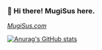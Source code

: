 ### 👋 Hi there! MugiSus here.

[_MugiSus.com_](https://mugisus.com)

[![Anurag's GitHub stats](https://github-readme-stats.vercel.app/api?username=MugiSus&show_icons=true&theme=radical)](https://github.com/anuraghazra/github-readme-stats)
